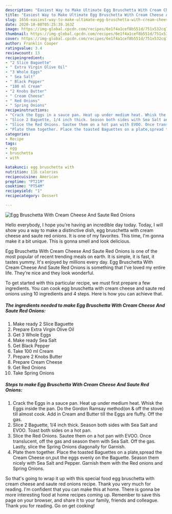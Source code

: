 ```yaml
---
description: "Easiest Way to Make Ultimate Egg Bruschetta With Cream Cheese And Saute Red Onions"
title: "Easiest Way to Make Ultimate Egg Bruschetta With Cream Cheese And Saute Red Onions"
slug: 1656-easiest-way-to-make-ultimate-egg-bruschetta-with-cream-cheese-and-saute-red-onions
date: 2020-10-08T05:25:39.163Z
image: https://img-global.cpcdn.com/recipes/6e1f4a1cef8b551d/751x532cq70/egg-bruschetta-with-cream-cheese-and-saute-red-onions-recipe-main-photo.jpg
thumbnail: https://img-global.cpcdn.com/recipes/6e1f4a1cef8b551d/751x532cq70/egg-bruschetta-with-cream-cheese-and-saute-red-onions-recipe-main-photo.jpg
cover: https://img-global.cpcdn.com/recipes/6e1f4a1cef8b551d/751x532cq70/egg-bruschetta-with-cream-cheese-and-saute-red-onions-recipe-main-photo.jpg
author: Franklin Cooper
ratingvalue: 3.4
reviewcount: 13
recipeingredient:
- "2 Slice Baguette"
- " Extra Virgin Olive Oil"
- "3 Whole Eggs"
- " Sea Salt"
- " Black Pepper"
- "100 ml Cream"
- "2 Knobs Butter"
- " Cream Cheese"
- " Red Onions"
- " Spring Onions"
recipeinstructions:
- "Crack the Eggs in a sauce pan. Heat up under medium heat. Whisk the Eggs inside the pan. Do the Gordon Ramsay method(on &amp; off the stove) till almost cook. Add in Cream and Butter till the Eggs are fluffy. Off the gas."
- "Slice 2 Baguette, 1/4 inch thick. Season both sides with Sea Salt and EVOO. Toast both sides on a hot pan."
- "Slice the Red Onions. Sautee them on a hot pan with EVOO. Once translucent, off the gas and season them with Sea Salt. Off the gas. Lastly, slice the Spring Onions diagonally for Garnish."
- "Plate them together. Place the toasted Baguettes on a plate,spread the Cream Cheese on,put the eggs evenly on the Baguette. Season them nicely with Sea Salt and Pepper. Garnish them with the Red onions and Spring Onions."
categories:
- Recipe
tags:
- egg
- bruschetta
- with

katakunci: egg bruschetta with 
nutrition: 116 calories
recipecuisine: American
preptime: "PT21M"
cooktime: "PT54M"
recipeyield: "1"
recipecategory: Dessert

---
```



![Egg Bruschetta With Cream Cheese And Saute Red Onions](https://img-global.cpcdn.com/recipes/6e1f4a1cef8b551d/751x532cq70/egg-bruschetta-with-cream-cheese-and-saute-red-onions-recipe-main-photo.jpg)

Hello everybody, I hope you're having an incredible day today. Today, I will show you a way to make a distinctive dish, egg bruschetta with cream cheese and saute red onions. It is one of my favorites. This time, I'm gonna make it a bit unique. This is gonna smell and look delicious.

Egg Bruschetta With Cream Cheese And Saute Red Onions is one of the most popular of recent trending meals on earth. It is simple, it is fast, it tastes yummy. It's enjoyed by millions every day. Egg Bruschetta With Cream Cheese And Saute Red Onions is something that I've loved my entire life. They're nice and they look wonderful.




To get started with this particular recipe, we must first prepare a few ingredients. You can cook egg bruschetta with cream cheese and saute red onions using 10 ingredients and 4 steps. Here is how you can achieve that.

<!--inarticleads1-->

##### The ingredients needed to make Egg Bruschetta With Cream Cheese And Saute Red Onions:

1. Make ready 2 Slice Baguette
1. Prepare  Extra Virgin Olive Oil
1. Get 3 Whole Eggs
1. Make ready  Sea Salt
1. Get  Black Pepper
1. Take 100 ml Cream
1. Prepare 2 Knobs Butter
1. Prepare  Cream Cheese
1. Get  Red Onions
1. Take  Spring Onions




<!--inarticleads2-->

##### Steps to make Egg Bruschetta With Cream Cheese And Saute Red Onions:

1. Crack the Eggs in a sauce pan. Heat up under medium heat. Whisk the Eggs inside the pan. Do the Gordon Ramsay method(on &amp; off the stove) till almost cook. Add in Cream and Butter till the Eggs are fluffy. Off the gas.
1. Slice 2 Baguette, 1/4 inch thick. Season both sides with Sea Salt and EVOO. Toast both sides on a hot pan.
1. Slice the Red Onions. Sautee them on a hot pan with EVOO. Once translucent, off the gas and season them with Sea Salt. Off the gas. Lastly, slice the Spring Onions diagonally for Garnish.
1. Plate them together. Place the toasted Baguettes on a plate,spread the Cream Cheese on,put the eggs evenly on the Baguette. Season them nicely with Sea Salt and Pepper. Garnish them with the Red onions and Spring Onions.




So that's going to wrap it up with this special food egg bruschetta with cream cheese and saute red onions recipe. Thank you very much for reading. I'm confident that you can make this at home. There is gonna be more interesting food at home recipes coming up. Remember to save this page on your browser, and share it to your family, friends and colleague. Thank you for reading. Go on get cooking!
